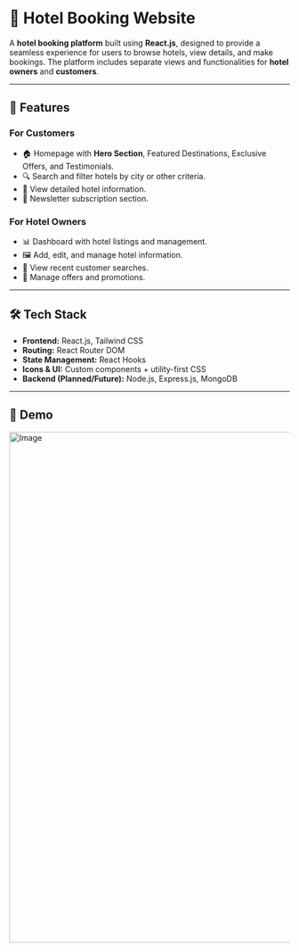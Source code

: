 # 🏨 Hotel Booking Website

A **hotel booking platform** built using **React.js**, designed to provide a seamless experience for users to browse hotels, view details, and make bookings. The platform includes separate views and functionalities for **hotel owners** and **customers**.

---

## 🚀 Features

### **For Customers**
- 🏠 Homepage with **Hero Section**, Featured Destinations, Exclusive Offers, and Testimonials.
- 🔍 Search and filter hotels by city or other criteria.
- 📝 View detailed hotel information.
- 💌 Newsletter subscription section.

### **For Hotel Owners**
- 📊 Dashboard with hotel listings and management.
- 🖼 Add, edit, and manage hotel information.
- 📅 View recent customer searches.
- 🔔 Manage offers and promotions.

---

## 🛠 Tech Stack

- **Frontend:** React.js, Tailwind CSS
- **Routing:** React Router DOM
- **State Management:** React Hooks
- **Icons & UI:** Custom components + utility-first CSS
- **Backend (Planned/Future):** Node.js, Express.js, MongoDB

---

## 📸 Demo

<img width="1889" height="916" alt="Image" src="https://github.com/user-attachments/assets/6f4646d1-7107-4ecd-80e6-27e4ce65a348" />



